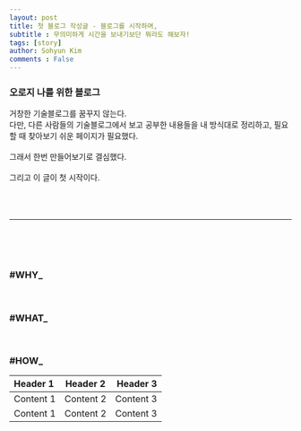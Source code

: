 ```yaml
---
layout: post
title: 첫 블로그 작성글 - 블로그를 시작하며,
subtitle : 무의미하게 시간을 보내기보단 뭐라도 해보자!
tags: [story]
author: Sohyun Kim
comments : False
---
```


<h3><i class="fas fa-quote-left"></i>오로지 나를 위한 블로그 <i class="fas fa-quote-right"></i></h3>   

거창한 기술블로그를 꿈꾸지 않는다.   
다만, 다른 사람들의 기술블로그에서 보고 공부한 내용들을 내 방식대로 정리하고, 필요할 때 찾아보기 쉬운 페이지가 필요했다.   
<br>
그래서 한번 만들어보기로 결심했다.   
<br>
그리고 이 글이 첫 시작이다.   
<br>
<br>
<br>
- - -   
<br>
<br>
<br>   
<h3>#WHY_</h3>   

<br>
<h3>#WHAT_</h3>   

<br>
<h3>#HOW_</h3>   

| Header 1  | Header 2 | Header 3 |
| :------- | :-------: | -------: |
| Content 1 | Content 2 | Content 3 |
| Content 1 | Content 2 | Content 3 |

<br>